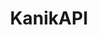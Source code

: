 ---
description: build container images as a service
shortname: kanik
timestamp: Mon, 14 Feb 2022 17:29:32 GMT
title: KanikAPI
type: programming tool
uuid: 8340f07a-6914-4257-9e77-8bca1350e6ab
website_link: '?'
---